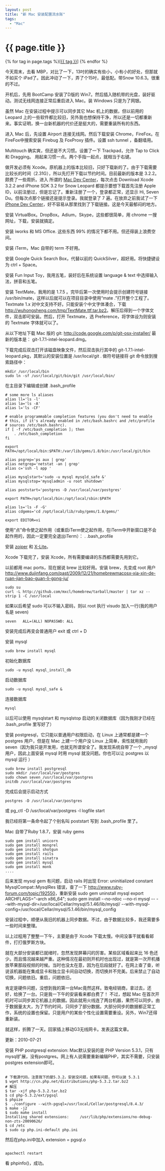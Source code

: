 ```yaml
---
layout: post
title: "新 Mac 安装配置流水账"
tags:
  - "Mac"
---
```


# {{ page.title }}

<div class="tags">
{% for tag in page.tags %}[<a class="tag" href="/tags.html#{{ tag }}">{{ tag }}</a>] {% endfor %}
</div>


今天周末，去看 MBP，对比了一下，13吋的确实有些小，小有小的好处，但那就不如买个 iPad了。因此冲动了一下，弄了个15吋，最低配。带Snow 10.6.3。很重的不过。

开机后，先用 BootCamp 安装了D版的 Win7。然后插入随机带的光盘，装好驱动。测试无线网连接正常后重启进入 Mac。装 Windows 只是为了网银。

虽然 Mac 在安装过程中提示可以同步其它 Mac 机上的数据，但以前用的 Leopard 上的一些软件都比较旧，另外我也想保持干净，所以还是一切都重新来。事实证明，换一台新机器的代价还是挺大的，需要重装所有的东西。

进入 Mac 后，先设置 Airport 连接无线网。然后下载安装 Chrome，FireFox。在 FireFox中搜索安装 Firebug 及 FoxProxy 插件。设置 ssh tunnel ，备翻墙用。

Multitouch 确实爽，但还是不大习惯。设置了一下 Trackpad，允许 Tap to Click 和 Dragging。 用起来习惯一点。两个手指一起点，就相当于右键。

做开发必须有 Xcode。原机器上的版本比较旧，只好下载新的了。由于下载需要比较长的时间（2.31G），所以先打开下载以节约时间。目前最新的版本是 3.2.2。颇费了一些周折。进入 所谓的 [Mac Dev Center](http://developer.apple.com/mac/)，每次点击 Download Xcode 3.2.2 and iPhone SDK 3.2 for Snow Leopard 都提示要想下载首先注册 Apple ID，以前注册过，但是忘记了。重新注册了一个，登录都正常，还显示 Hi, Seven Du。但每次点那个链接还是提示登录。我就登录了 7 遍。在放弃之前我试了一下 [iPhone Dev Center](http://developer.apple.com/iphone/index.action)，好不容易从那里找到了下载链接。这是今天最郁闷的地方。

安装 VirtualBox。DropBox。Adium，Skype，这些都很简单，用 chrome 一搜网址，下载，安装就搞定。

安装 iworks 和 MS Office. 这些东西 99% 的情况下都不用。但还得装上浪费空间。

安装 iTerm，Mac 自带的 term 不好用。

安装 Google Quick Search Box，代替以前的 QuickSilver，超好用。将快捷键设为 ctrl + Space。

安装 Fun Input Toy，我用五笔，装好后在系统设置 language & text 中选择输入法，拼音和五笔。

安装 TextMate，我用的是 1.7.5 。完毕后第一次使用时会提示创建符号链接 /usr/bin/mate，这样以后就可以在项目目录中使用“mate .”打开整个工程了。Textmate 1.x 对中文支持不好。只能安装个中文字体凑合，下载 <http://wuhongsheng.com/tmp/TextMate.ttf.tar.bz2>。解压后得到一个字体文件，双击即可安装。然后，打开 Textmate，选 Preference，将字体设为则安装的 Textmate 字体就可以了。

从以下地址下载 Mac 版的 git:
http://code.google.com/p/git-osx-installer/ 最新的版本是： git-1.7.1-intel-leopard.dmg。

下载完成后双击打开该磁盘映象文件，然后双击执行其中的 git-1.7.1-intel-leopard.pkg，其默认的安装位置是 /usr/local/git .
做符号链接将 git 命令放到搜索路径中：

    mkdir /usr/local/bin
    sudo ln -sf /usr/local/git/bin/git /usr/local/bin/

在主目录下编辑或创建 .bash_profile

	# some more ls aliases
	alias ll='ls -l'
	alias la='ls -A'
	alias l='ls -CF'

	# enable programmable completion features (you don't need to enable
	# this, if it's already enabled in /etc/bash.bashrc and /etc/profile
	# sources /etc/bash.bashrc).
	if [ -f /etc/bash_completion ]; then
	    . /etc/bash_completion
	fi

	export PATH=/opt/local/bin:$PATH:/var/lib/gems/1.8/bin:/usr/local/git/bin

	alias psgrep='ps aux | grep'
	alias netgrep='netstat -an | grep'
	alias c='ssh -l app '

	alias mysqlstart='sudo -u mysql mysqld_safe &'
	alias mysqlstop='mysqladmin -u root shutdown'

	alias poststart='postgres -D /usr/local/var/postgres'

	export PATH=/opt/local/bin:/opt/local/sbin:$PATH

	alias ls='ls -F -G'
	alias cdgems='cd /opt/local/lib/ruby/gems/1.8/gems/'

	export EDITOR=vi

使用“点”命令使之起作用（或重启iTerm使之起作用，在iTerm中开新窗口是不会起作用的，因此一定要完全退出iTerm）：
	. .bash_profile

安装 [zoiper](http://www.zoiper.com/) 和 [X-Lite](http://www.counterpath.com/)。

Xcode 下载完了，安装 Xcode，所有需要编译的东西都需要先用到它。

以前都用 mac ports，现在据说 brew 比较好用。安装 brew，先变成 root 用户 <http://www.dujinfang.com/past/2009/12/21/homebrewmacosx-xia-xin-de-ruan-jian-bao-guan-li-gong-ju/>

    sudo su
    curl -L http://github.com/mxcl/homebrew/tarball/master | tar xz --strip 1 -C /usr/local

如果以后希望 sudo 可以不输入密码，则以 root 执行 visudo 加入一行(我的用户名是 seven)

    seven   ALL=(ALL) NOPASSWD: ALL

安装完成后再变会普通用户 exit 或 ctrl + D

安装 mysql

    sudo brew install mysql

初始化数据库

    sudo -u mysql mysql_install_db

启动数据库

    sudo -u mysql mysql_safe &

连接数据库

    mysql

以后可以使用 mysqlstart 和 mysqlstop 启动的关闭数据库（因为我刚才已经在 .bash_profile 里写好了）

安装 postgresql，它只能以普通用户权限启动，在 Linux 上通常都是建一个 postgres 用户，但是在 Mac 上建一个用户没 Linux 上简单，索性就用我的 seven（因为我只是开发用，也就无所谓安全了。我发现系统自带了一个 \_mysql 用户，因此上面安装 mysql 时用 mysql 就没问题。你也可以让 postgres 以 mysql 运行 ）

    sudo brew install postgresql
    sudo mkdir /usr/local/var/postgres
    sudo chown seven /usr/local/var/postgres
    initdb /usr/local/var/postgres

完成后会提示启动方式

    postgres -D /usr/local/var/postgres
或
    pg_ctl -D /usr/local/var/postgres -l logfile start

我已经将第一条命令起了个别名叫 poststart 写到 .bash_profile 里了。

Mac 自带了Ruby 1.8.7，安装 ruby gems

	sudo gem install unicorn
	sudo gem install mongrel
	sudo gem install shotgun
	sudo gem install rails
	sudo gem install sinatra
	sudo gem install mysql
	sudo gem install monk
	....

后来发现 mysql gem 有问题，启动 rails 时出现 Error: uninitialized constant MysqlCompat::MysqlRes 错误，查了一下 <http://www.ruby-forum.com/topic/192550>，重新安装
    sudo gem uninstall mysql
    export ARCHFLAGS="-arch x86_64"; sudo gem install --no-rdoc --no-ri mysql -- --with-mysql-dir=/usr/local/Cellar/mysql/5.1.46/lib/mysql/ --with-mysql-config=/usr/local/Cellar/mysql/5.1.46/bin/mysql_config


安装过程中，顺便从我旧的机器上同步数据。不过，由于数据比较多，我还需要多一些时间来整理。

以上过程用了整整一下午，主要是由于 Xcode 下载太慢。中间没事干就看看邮件，打打俄罗斯方块。

就在大部分安装都已就绪时，忽然发现屏幕闪的厉害。某些区域看起来比 16 色还少。而且情况越来越严重。这种情况在最初则开机时也出现过，就是第一次开机播放苹果那段视频的时候。当时也没太在意，因为在后段就好了。在网上查了查，听说该机器能在集成显卡和独立显卡间自动切换，而切换并不完美。后来禁止了自动切换，问题依旧。重启，问题依旧。

肯定是硬件问题，没想到我的第一台Mac竟然这样。致电经销商，拿过去，还好，给换了一台。只是我一下午的安装看来都白费了！ 不过，想起 Mac 在首次开机时可以同步其它机器上的数据。因此就用火线连了两台机器，果然可以同步。由于数据量太大，为了节约时间，只同步了部分数据。大部分同步的数据都正常工作，系统的设置也保留。只是用户的某些个性化设置需要重设。另外，Win7还得重新装。

就这样，折腾了一天。回家插上移动G3无线网卡。发表这篇文章。


更新：2010-07-21

安装 PHP postgresql extension: Mac默认安装的是 PHP Version 5.3.1，只有mysql扩展，没有postgres。网上有人说需要重新编辑PHP，其实不需要，只安装postgres extension即可。

<code>
# 下载源代码，注意我下的是5.3.2，安装没问题，如果有问题，你可以装 5.3.1
$ wget http://cn.php.net/distributions/php-5.3.2.tar.bz2
# 解压
$ tar -xjf php-5.3.2.tar.bz2
$ cd php-5.3.2/ext/pgsql
$ phpize
$  ./configure --with-pgsql=/usr/local/Cellar/postgresql/8.4.3/
$ make -j2
$ sudo make install
Installing shared extensions:     /usr/lib/php/extensions/no-debug-non-zts-20090626/
$ cd /etc
$ sudo cp php.ini-default php.ini
</code>

然后在php.ini中加入 extension = pgsql.o

<code>
apachectl restart
</code>

看 phpinfo()，成功。
